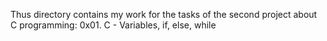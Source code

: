 Thus directory contains my work for the tasks of the second project about C programming: 0x01. C - Variables, if, else, while
